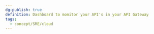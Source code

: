 ```yaml
---
dg-publish: true
definition: Dashboard to monitor your API's in your API Gateway
tags:
  - concept/SRE/cloud
---
```

